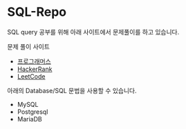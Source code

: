 # SQL-Repo
SQL query 공부를 위해 아래 사이트에서 문제풀이를 하고 있습니다.   

문제 풀이 사이트  
- [프로그래머스](https://school.programmers.co.kr/learn/challenges?tab=sql_practice_kit)  
- [HackerRank](https://www.hackerrank.com/domains/sql?filters%5Bstatus%5D%5B%5D=unsolved&badge_type=sql)  
- [LeetCode](https://leetcode.com/problemset/all/)  

아래의 Database/SQL 문법을 사용할 수 있습니다.  
- MySQL  
- Postgresql  
- MariaDB
